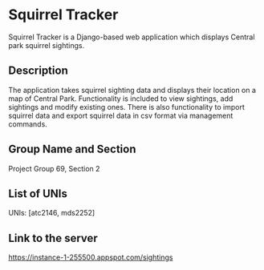 # Squirrel Tracker

Squirrel Tracker is a Django-based web application which displays Central park squirrel sightings. 

## Description

The application takes squirrel sighting data and displays their location on a map of Central Park. Functionality is included to view sightings, add sightings and modify existing ones.  There is also functionality to import squirrel data and export squirrel data in csv format via management commands. 

## Group Name and Section

Project Group 69, Section 2 

## List of UNIs

UNIs: [atc2146, mds2252]

## Link to the server
https://instance-1-255500.appspot.com/sightings 

